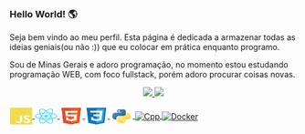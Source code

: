 ### Hello World! 🌎

Seja bem vindo ao meu perfil. Esta página é dedicada a armazenar todas as ideias geniais(ou não :)) que eu colocar em prática enquanto programo.
  
Sou de Minas Gerais e adoro programação, no momento estou estudando programação WEB, com foco fullstack, porém adoro procurar coisas novas.


<div align="center">
  <a href="https://github.com/carlosE1602">
  <img height="180em" src="https://github-readme-stats.vercel.app/api?username=carlosE1602&show_icons=true&theme=onedark&include_all_commits=true&count_private=true"/>
  <img height="180em" src="https://github-readme-stats.vercel.app/api/top-langs/?username=carlosE1602&langs_count=10&layout=compact&theme=onedark&count_private=true"/>
</div>
<div style="display: inline_block"><br>
  <img align="center" alt="Js" height="30" width="40" src="https://raw.githubusercontent.com/devicons/devicon/master/icons/javascript/javascript-plain.svg">
  <img align="center" alt="React" height="30" width="40" src="https://raw.githubusercontent.com/devicons/devicon/master/icons/react/react-original.svg">
  <img align="center" alt="HTML" height="30" width="40" src="https://raw.githubusercontent.com/devicons/devicon/master/icons/html5/html5-original.svg">
  <img align="center" alt="CSS" height="30" width="40" src="https://raw.githubusercontent.com/devicons/devicon/master/icons/css3/css3-original.svg">
  <img align="center" alt="Python" height="30" width="40"  src="https://raw.githubusercontent.com/devicons/devicon/master/icons/python/python-original.svg">
<img align="center" alt="Cpp" height="30" width="40"
src="https://cdn.jsdelivr.net/gh/devicons/devicon/icons/cplusplus/cplusplus-original.svg"/>
 <img align="center" alt="Docker" height="30" width="40"
  src="https://cdn.jsdelivr.net/gh/devicons/devicon/icons/docker/docker-original.svg" />        
</div>

 

